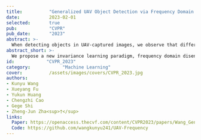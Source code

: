 ```yaml
---
title:          "Generalized UAV Object Detection via Frequency Domain Disentanglement"
date:           2023-02-01
selected:       true
pub:            "CVPR"
pub_date:       "2023"
abstract: >-
  When detecting objects in UAV-captured images, we observe that different frequency bands of an image have distinct effects on the generalization performance of UAV-OD network, with some contributing positively and others negatively. Based on this observation, we propose that, beyond the spatial domain, the frequency domain can also serve as a hidden axis for improving generalization. We introduce the paradigm of frequency domain disentanglement, where learnable filters are employed to decouple domain-invariant spectral components.
abstract_short: >-
  We propose a new invariance learning paradigm, frequency domain disentanglement, which improves generalization by extracting invariant spectral components.
id:            "CVPR_2023"
category:            "Machine Learning"
cover:          /assets/images/covers/CVPR_2023.jpg
authors:
- Kunyu Wang
- Xueyang Fu
- Yukun Huang
- Chengzhi Cao
- Gege Shi
- Zheng-Jun Zha<sup>†</sup>
links:
  Paper: https://openaccess.thecvf.com/content/CVPR2023/papers/Wang_Generalized_UAV_Object_Detection_via_Frequency_Domain_Disentanglement_CVPR_2023_paper.pdf
  Code: https://github.com/wangkunyu241/UAV-Frequency
---
```

